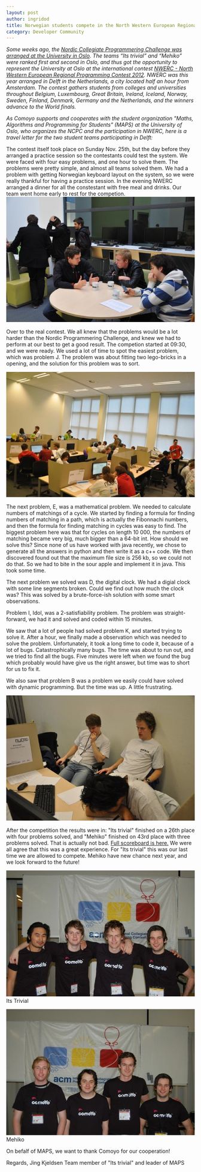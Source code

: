 ```yaml
---
layout: post
author: ingridod
title: Norwegian students compete in the North Western European Regional Programming Contest 2012
category: Developer Community
---
```


_Some weeks ago, the [Nordic Collegiate Programmering Challenge was arranged at the University in Oslo](http://comoyo.github.com/blog/2012/10/06/NCPC2012/). The teams “Its trivial” and “Mehiko” were ranked first and second in Oslo, and thus got the opportunity to represent the University at Oslo at the international contest [NWERC - North Western European Regional Programming Contest 2012](http://2012.nwerc.eu/). NWERC was this year arranged in Delft in the Netherlands, a city located half an hour from Amsterdam. The contest gathers students from colleges and universities throughout Belgium, Luxembourg, Great Britain, Ireland, Iceland, Norway, Sweden, Finland, Denmark, Germany and the Netherlands, and the winners advance to the World finals._

_As Comoyo supports and cooperates with the student organization "Maths, Algorithms and  Programming for Students" (MAPS) at the University of Oslo, who organizes the NCPC and the participation in NWERC, here is a travel letter for the two student teams participating in Delft:_

The contest itself took place on Sunday Nov. 25th, but the day before they arranged a practice session so the contestants could test the system. We were faced with four easy problems, and one hour to solve them. The problems were pretty simple, and almost all teams solved them. We had a problem with getting Norwegian keyboard layout on the system, so we were really thankful for having a practice session. In the evening NWERC arranged a dinner for all the constestant with free meal and drinks. Our team went home early to rest for the competion.
![Practice session](/assets/img/posts/nwerc/mehiko_practice.jpg)

Over to the real contest. We all knew that the problems would be a lot harder than the Nordic Programmering Challenge, and knew we had to perform at our best to get a good result. The competion started at 09:30, and we were ready. We used a lot of time to spot the easiest problem, which was problem J. The problem was about fitting two lego-bricks in a opening, and the solution for this problem was to sort.

![NWERC](/assets/img/posts/nwerc/nwerc.jpg)

The next problem, E, was a mathematical problem. We needed to calculate numbers of matchings of a cycle. We started by finding a formula for finding numbers of matching in a path, which is actually the Fibonnachi numbers, and then the formula for finding matching in cycles was easy to find. The biggest problem here was that for cycles on length 10 000, 
the numbers of matching became very big, much bigger than a 64-bit int. How should we solve this? Since none of us have worked with java recently, we chose to generate all the answers in python and then write it as a c++ code. We then discovered found out that the maximum file size is 256 kb, so we could not do that. So we had to bite in the sour apple and implement it in java. This took some time.

The next problem we solved was D, the digital clock. We had a digial clock with some line segments broken. Could we find out how much the clock was? This was solved by a brute-force-ish solution with some smart observations.

Problem I, Idol, was a 2-satisfiability problem. The problem was straight-forward, we had it and solved and coded within 15 minutes.

We saw that a lot of people had solved problem K, and started trying to solve it. After a hour, we finally made a observation which was needed to solve the problem. Unfortunately, it took a long time to code it, because of a lot of bugs. Catastrophically many bugs. The time was about to run out, and we tried to find all the bugs. Five minutes were left when we found the bug which probably would have give us the right answer, but time was to short for us to fix it.

We also saw that problem B was a problem we easily could have solved with dynamic programming. But the time was up. A little frustrating.

![Its Trivial thinking](/assets/img/posts/nwerc/itstrivial_thinking.jpg)

After the competition the results were in: "Its trivial" finished on a 26th place with four problems solved, and "Mehiko" finished on 43rd place with three problems solved. That is actually not bad. [Full scoreboard is here.](http://2012.nwerc.eu/en/results/scoreboard/) We were all agree that this was a great experience. For "Its trivial" this was our last time we are allowed to compete. Mehiko have new chance next year, and we look forward to the future!

![Its Trivial](/assets/img/posts/nwerc/itstrivial.jpg)
Its Trivial

![Mehiko](/assets/img/posts/nwerc/mehiko.jpg) 
Mehiko

On befalf of MAPS, we want to thank Comoyo for our cooperation!

Regards,
Jing Kjeldsen
Team member of "Its trivial" and leader of MAPS
